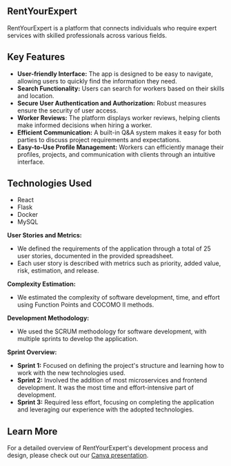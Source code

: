 ## RentYourExpert
RentYourExpert is a platform that connects individuals who require expert services with skilled professionals across various fields.

## Key Features
- **User-friendly Interface:** The app is designed to be easy to navigate, allowing users to quickly find the information they need.
- **Search Functionality:** Users can search for workers based on their skills and location.
- **Secure User Authentication and Authorization:** Robust measures ensure the security of user access.
- **Worker Reviews:** The platform displays worker reviews, helping clients make informed decisions when hiring a worker.
- **Efficient Communication:** A built-in Q&A system makes it easy for both parties to discuss project requirements and expectations.
- **Easy-to-Use Profile Management:** Workers can efficiently manage their profiles, projects, and communication with clients through an intuitive interface.

## Technologies Used
- React
- Flask
- Docker
- MySQL

**User Stories and Metrics:**
- We defined the requirements of the application through a total of 25 user stories, documented in the provided spreadsheet.
- Each user story is described with metrics such as priority, added value, risk, estimation, and release.


**Complexity Estimation:**
- We estimated the complexity of software development, time, and effort using Function Points and COCOMO II methods.

**Development Methodology:**
- We used the SCRUM methodology for software development, with multiple sprints to develop the application.

**Sprint Overview:**
- **Sprint 1:** Focused on defining the project's structure and learning how to work with the new technologies used.
- **Sprint 2:** Involved the addition of most microservices and frontend development. It was the most time and effort-intensive part of development.
- **Sprint 3:** Required less effort, focusing on completing the application and leveraging our experience with the adopted technologies.

## Learn More

For a detailed overview of RentYourExpert's development process and design, please check out our [Canva presentation](https://www.canva.com/design/DAFegq7cqAs/xs79qSubU77cN-Ze8SJBHg/edit?utm_content=DAFegq7cqAs&utm_campaign=designshare&utm_medium=link2&utm_source=sharebutton).
